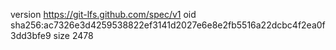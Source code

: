version https://git-lfs.github.com/spec/v1
oid sha256:ac7326e3d4259538822ef3141d2027e6e8e2fb5516a22dcbc4f2ea0f3dd3bfe9
size 2478
